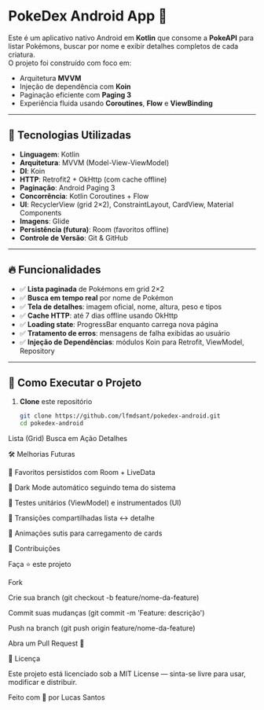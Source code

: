 # PokeDex Android App 🎉

Este é um aplicativo nativo Android em **Kotlin** que consome a **PokeAPI** para listar Pokémons, buscar por nome e exibir detalhes completos de cada criatura.  
O projeto foi construído com foco em:

- Arquitetura **MVVM**  
- Injeção de dependência com **Koin**  
- Paginação eficiente com **Paging 3**  
- Experiência fluida usando **Coroutines**, **Flow** e **ViewBinding**  

---

## 📌 Tecnologias Utilizadas

- **Linguagem**: Kotlin  
- **Arquitetura**: MVVM (Model-View-ViewModel)  
- **DI**: Koin  
- **HTTP**: Retrofit2 + OkHttp (com cache offline)  
- **Paginação**: Android Paging 3  
- **Concorrência**: Kotlin Coroutines + Flow  
- **UI**: RecyclerView (grid 2×2), ConstraintLayout, CardView, Material Components  
- **Imagens**: Glide  
- **Persistência (futura)**: Room (favoritos offline)  
- **Controle de Versão**: Git & GitHub  

---

## 🔥 Funcionalidades

- ✅ **Lista paginada** de Pokémons em grid 2×2  
- ✅ **Busca em tempo real** por nome de Pokémon  
- ✅ **Tela de detalhes**: imagem oficial, nome, altura, peso e tipos  
- ✅ **Cache HTTP**: até 7 dias offline usando OkHttp  
- ✅ **Loading state**: ProgressBar enquanto carrega nova página  
- ✅ **Tratamento de erros**: mensagens de falha exibidas ao usuário  
- ✅ **Injeção de Dependências**: módulos Koin para Retrofit, ViewModel, Repository  

---

## 🎯 Como Executar o Projeto

1. **Clone** este repositório  
   ```bash
   git clone https://github.com/lfmdsant/pokedex-android.git
   cd pokedex-android
Lista (Grid)	Busca em Ação	Detalhes

🛠️ Melhorias Futuras

🔹 Favoritos persistidos com Room + LiveData

🔹 Dark Mode automático seguindo tema do sistema

🔹 Testes unitários (ViewModel) e instrumentados (UI)

🔹 Transições compartilhadas lista ↔ detalhe

🔹 Animações sutis para carregamento de cards

🤝 Contribuições

Faça ⭐ este projeto

Fork

Crie sua branch (git checkout -b feature/nome-da-feature)

Commit suas mudanças (git commit -m 'Feature: descrição')

Push na branch (git push origin feature/nome-da-feature)

Abra um Pull Request 🚀

📜 Licença


Este projeto está licenciado sob a MIT License — sinta-se livre para usar, modificar e distribuir.


Feito com 💛 por Lucas Santos
